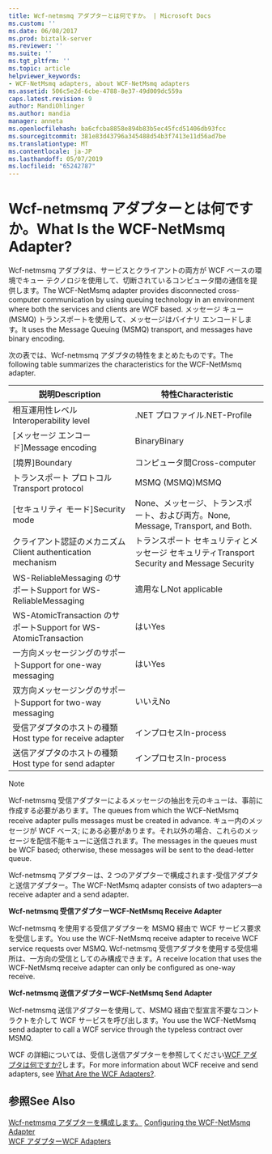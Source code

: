 ```yaml
---
title: Wcf-netmsmq アダプターとは何ですか。 | Microsoft Docs
ms.custom: ''
ms.date: 06/08/2017
ms.prod: biztalk-server
ms.reviewer: ''
ms.suite: ''
ms.tgt_pltfrm: ''
ms.topic: article
helpviewer_keywords:
- WCF-NetMsmq adapters, about WCF-NetMsmq adapters
ms.assetid: 506c5e2d-6cbe-4788-8e37-49d009dc559a
caps.latest.revision: 9
author: MandiOhlinger
ms.author: mandia
manager: anneta
ms.openlocfilehash: ba6cfcba8858e894b83b5ec45fcd51406db93fcc
ms.sourcegitcommit: 381e83d43796a345488d54b3f7413e11d56ad7be
ms.translationtype: MT
ms.contentlocale: ja-JP
ms.lasthandoff: 05/07/2019
ms.locfileid: "65242787"
---
```

# <a name="what-is-the-wcf-netmsmq-adapter"></a><span data-ttu-id="21ded-103">Wcf-netmsmq アダプターとは何ですか。</span><span class="sxs-lookup"><span data-stu-id="21ded-103">What Is the WCF-NetMsmq Adapter?</span></span>
<span data-ttu-id="21ded-104">Wcf-netmsmq アダプタは、サービスとクライアントの両方が WCF ベースの環境でキュー テクノロジを使用して、切断されているコンピュータ間の通信を提供します。</span><span class="sxs-lookup"><span data-stu-id="21ded-104">The WCF-NetMsmq adapter provides disconnected cross-computer communication by using queuing technology in an environment where both the services and clients are WCF based.</span></span> <span data-ttu-id="21ded-105">メッセージ キュー (MSMQ) トランスポートを使用して、メッセージはバイナリ エンコードします。</span><span class="sxs-lookup"><span data-stu-id="21ded-105">It uses the Message Queuing (MSMQ) transport, and messages have binary encoding.</span></span>  
  
 <span data-ttu-id="21ded-106">次の表では、Wcf-netmsmq アダプタの特性をまとめたものです。</span><span class="sxs-lookup"><span data-stu-id="21ded-106">The following table summarizes the characteristics for the WCF-NetMsmq adapter.</span></span>  
  
|<span data-ttu-id="21ded-107">説明</span><span class="sxs-lookup"><span data-stu-id="21ded-107">Description</span></span>|<span data-ttu-id="21ded-108">特性</span><span class="sxs-lookup"><span data-stu-id="21ded-108">Characteristic</span></span>|  
|-----------------|--------------------|  
|<span data-ttu-id="21ded-109">相互運用性レベル</span><span class="sxs-lookup"><span data-stu-id="21ded-109">Interoperability level</span></span>|<span data-ttu-id="21ded-110">.NET プロファイル</span><span class="sxs-lookup"><span data-stu-id="21ded-110">.NET-Profile</span></span>|  
|<span data-ttu-id="21ded-111">[メッセージ エンコード]</span><span class="sxs-lookup"><span data-stu-id="21ded-111">Message encoding</span></span>|<span data-ttu-id="21ded-112">Binary</span><span class="sxs-lookup"><span data-stu-id="21ded-112">Binary</span></span>|  
|<span data-ttu-id="21ded-113">[境界]</span><span class="sxs-lookup"><span data-stu-id="21ded-113">Boundary</span></span>|<span data-ttu-id="21ded-114">コンピュータ間</span><span class="sxs-lookup"><span data-stu-id="21ded-114">Cross-computer</span></span>|  
|<span data-ttu-id="21ded-115">トランスポート プロトコル</span><span class="sxs-lookup"><span data-stu-id="21ded-115">Transport protocol</span></span>|<span data-ttu-id="21ded-116">MSMQ (MSMQ)</span><span class="sxs-lookup"><span data-stu-id="21ded-116">MSMQ</span></span>|  
|<span data-ttu-id="21ded-117">[セキュリティ モード]</span><span class="sxs-lookup"><span data-stu-id="21ded-117">Security mode</span></span>|<span data-ttu-id="21ded-118">None、メッセージ、トランスポート、および両方。</span><span class="sxs-lookup"><span data-stu-id="21ded-118">None, Message, Transport, and Both.</span></span>|  
|<span data-ttu-id="21ded-119">クライアント認証のメカニズム</span><span class="sxs-lookup"><span data-stu-id="21ded-119">Client authentication mechanism</span></span>|<span data-ttu-id="21ded-120">トランスポート セキュリティとメッセージ セキュリティ</span><span class="sxs-lookup"><span data-stu-id="21ded-120">Transport Security and Message Security</span></span>|  
|<span data-ttu-id="21ded-121">WS-ReliableMessaging のサポート</span><span class="sxs-lookup"><span data-stu-id="21ded-121">Support for WS-ReliableMessaging</span></span>|<span data-ttu-id="21ded-122">適用なし</span><span class="sxs-lookup"><span data-stu-id="21ded-122">Not applicable</span></span>|  
|<span data-ttu-id="21ded-123">WS-AtomicTransaction のサポート</span><span class="sxs-lookup"><span data-stu-id="21ded-123">Support for WS-AtomicTransaction</span></span>|<span data-ttu-id="21ded-124">はい</span><span class="sxs-lookup"><span data-stu-id="21ded-124">Yes</span></span>|  
|<span data-ttu-id="21ded-125">一方向メッセージングのサポート</span><span class="sxs-lookup"><span data-stu-id="21ded-125">Support for one-way messaging</span></span>|<span data-ttu-id="21ded-126">はい</span><span class="sxs-lookup"><span data-stu-id="21ded-126">Yes</span></span>|  
|<span data-ttu-id="21ded-127">双方向メッセージングのサポート</span><span class="sxs-lookup"><span data-stu-id="21ded-127">Support for two-way messaging</span></span>|<span data-ttu-id="21ded-128">いいえ</span><span class="sxs-lookup"><span data-stu-id="21ded-128">No</span></span>|  
|<span data-ttu-id="21ded-129">受信アダプタのホストの種類</span><span class="sxs-lookup"><span data-stu-id="21ded-129">Host type for receive adapter</span></span>|<span data-ttu-id="21ded-130">インプロセス</span><span class="sxs-lookup"><span data-stu-id="21ded-130">In-process</span></span>|  
|<span data-ttu-id="21ded-131">送信アダプタのホストの種類</span><span class="sxs-lookup"><span data-stu-id="21ded-131">Host type for send adapter</span></span>|<span data-ttu-id="21ded-132">インプロセス</span><span class="sxs-lookup"><span data-stu-id="21ded-132">In-process</span></span>|  
  
> [!NOTE]
>  <span data-ttu-id="21ded-133">Wcf-netmsmq 受信アダプターによるメッセージの抽出を元のキューは、事前に作成する必要があります。</span><span class="sxs-lookup"><span data-stu-id="21ded-133">The queues from which the WCF-NetMsmq receive adapter pulls messages must be created in advance.</span></span> <span data-ttu-id="21ded-134">キュー内のメッセージが WCF ベース; にある必要があります。それ以外の場合、これらのメッセージを配信不能キューに送信されます。</span><span class="sxs-lookup"><span data-stu-id="21ded-134">The messages in the queues must be WCF based; otherwise, these messages will be sent to the dead-letter queue.</span></span>  
  
 <span data-ttu-id="21ded-135">Wcf-netmsmq アダプターは、2 つのアダプターで構成されます-受信アダプタと送信アダプター。</span><span class="sxs-lookup"><span data-stu-id="21ded-135">The WCF-NetMsmq adapter consists of two adapters—a receive adapter and a send adapter.</span></span>  
  
 <span data-ttu-id="21ded-136">**Wcf-netmsmq 受信アダプター**</span><span class="sxs-lookup"><span data-stu-id="21ded-136">**WCF-NetMsmq Receive Adapter**</span></span>  
  
 <span data-ttu-id="21ded-137">Wcf-netmsmq を使用する受信アダプターを MSMQ 経由で WCF サービス要求を受信します。</span><span class="sxs-lookup"><span data-stu-id="21ded-137">You use the WCF-NetMsmq receive adapter to receive WCF service requests over MSMQ.</span></span> <span data-ttu-id="21ded-138">Wcf-netmsmq 受信アダプタを使用する受信場所は、一方向の受信としてのみ構成できます。</span><span class="sxs-lookup"><span data-stu-id="21ded-138">A receive location that uses the WCF-NetMsmq receive adapter can only be configured as one-way receive.</span></span>  
  
 <span data-ttu-id="21ded-139">**Wcf-netmsmq 送信アダプター**</span><span class="sxs-lookup"><span data-stu-id="21ded-139">**WCF-NetMsmq Send Adapter**</span></span>  
  
 <span data-ttu-id="21ded-140">Wcf-netmsmq 送信アダプターを使用して、MSMQ 経由で型宣言不要なコントラクトを介して WCF サービスを呼び出します。</span><span class="sxs-lookup"><span data-stu-id="21ded-140">You use the WCF-NetMsmq send adapter to call a WCF service through the typeless contract over MSMQ.</span></span>  
  
 <span data-ttu-id="21ded-141">WCF の詳細については、受信し送信アダプターを参照してください[WCF アダプタは何ですか?](../core/what-are-the-wcf-adapters.md)します。</span><span class="sxs-lookup"><span data-stu-id="21ded-141">For more information about WCF receive and send adapters, see [What Are the WCF Adapters?](../core/what-are-the-wcf-adapters.md).</span></span>  
  
## <a name="see-also"></a><span data-ttu-id="21ded-142">参照</span><span class="sxs-lookup"><span data-stu-id="21ded-142">See Also</span></span>  
 <span data-ttu-id="21ded-143">[Wcf-netmsmq アダプターを構成します。](../core/configuring-the-wcf-netmsmq-adapter.md) </span><span class="sxs-lookup"><span data-stu-id="21ded-143">[Configuring the WCF-NetMsmq Adapter](../core/configuring-the-wcf-netmsmq-adapter.md) </span></span>  
 [<span data-ttu-id="21ded-144">WCF アダプター</span><span class="sxs-lookup"><span data-stu-id="21ded-144">WCF Adapters</span></span>](../core/wcf-adapters.md)